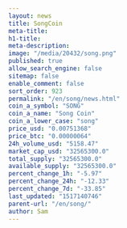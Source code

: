 ```yaml
---
layout: news
title: SongCoin
meta-title: 
h1-title: 
meta-description: 
image: "/media/20432/song.png"
published: true
allow_search_engine: false
sitemap: false
enable_comment: false
sort_order: 923
permalink: "/en/song/news.html"
coin_a_symbol: "SONG"
coin_a_name: "Song Coin"
coin_a_lower_case: "song"
price_usd: "0.00751368"
price_btc: "0.00000064"
24h_volume_usd: "5158.47"
market_cap_usd: "32565300.0"
total_supply: "32565300.0"
available_supply: "32565300.0"
percent_change_1h: "-5.97"
percent_change_24h: "-12.33"
percent_change_7d: "-33.85"
last_updated: "1517140746"
parent-url: "/en/song/"
author: Sam
---
```


